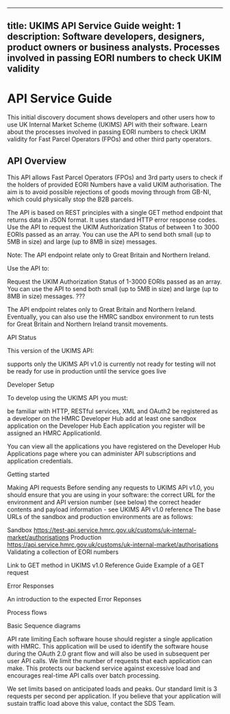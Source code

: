  ---
title: UKIMS API Service Guide
weight: 1
description: Software developers, designers, product owners or business analysts. Processes involved in passing EORI numbers to check UKIM validity
---

# API Service Guide
This initial discovery document shows developers and other users how to use UK Internal Market Scheme (UKIMS) API with their software. Learn about the processes involved in passing EORI numbers to check UKIM validity for Fast Parcel Operators (FPOs) and other third party operators.

## API Overview 

This API allows Fast Parcel Operators (FPOs) and 3rd party users to check if the holders of provided EORI Numbers have a valid UKIM authorisation.
The aim is to avoid possible rejections of goods moving through from GB-NI, which could physically stop the B2B parcels.
    
The API is based on REST principles with a single GET method endpoint that returns data in JSON format. It uses standard HTTP error response codes. Use the API to request the UKIM Authorization Status of between 1 to 3000 EORIs passed as an array. You can use the API to send both small (up to 5MB in size) and large (up to 8MB in size) messages. 
    
Note: The API endpoint relate only to Great Britain and Northern Ireland.


Use the API to:

Request the UKIM Authorization Status of 1-3000 EORIs passed as an array.
You can use the API to send both small (up to 5MB in size) and large (up to 8MB in size) messages. ???

The API endpoint relates only to Great Britain and Northern Ireland.  Eventually, you can also use the HMRC sandbox environment to run tests for Great Britain and Northern Ireland transit movements.



API Status

This version of the UKIMS API:

supports only the  UKIMS API v1.0
is currently not ready for testing
will not be ready for use in production until the service goes live 


Developer Setup

To develop using the UKIMS API you must:

be familiar with HTTP, RESTful services, XML and OAuth2
be registered as a developer on the HMRC Developer Hub
add at least one sandbox application on the Developer Hub
Each application you register will be assigned an HMRC ApplicationId.

You can view all the applications you have registered on the Developer Hub Applications page where you can administer API subscriptions and application credentials.



Getting started

Making API requests
Before sending any requests to UKIMS API v1.0, you should ensure that you are using in your software:
the correct URL for the environment and API version number (see below)
the correct header contents and payload information - see  UKIMS API v1.0 reference
The base URLs of the sandbox and production environments are as follows:


Sandbox	https://test-api.service.hmrc.gov.uk/customs/uk-internal-market/authorisations
Production	https://api.service.hmrc.gov.uk/customs/uk-internal-market/authorisations
Validating a collection of EORI numbers

Link to GET method in UKIMS v1.0 Reference Guide
Example of a GET request


Error Responses

An introduction to the expected Error Reponses



Process flows

Basic Sequence diagrams


API rate limiting
Each software house should register a single application with HMRC. This application will be used to identify the software house during the OAuth 2.0 grant flow and will also be used in subsequent per user API calls. We limit the number of requests that each application can make. This protects our backend service against excessive load and encourages real-time API calls over batch processing.

We set limits based on anticipated loads and peaks. Our standard limit is 3 requests per second per application. If you believe that your application will sustain traffic load above this value, contact the SDS Team.
